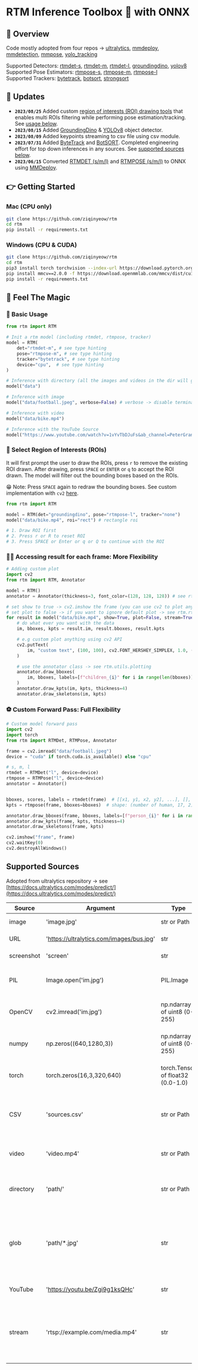 # RTM Inference Toolbox 🚀 with ONNX

## 🍄 Overview

Code mostly adopted from four repos -> [ultralytics](https://github.com/ultralytics/ultralytics), [mmdeploy](https://github.com/open-mmlab/mmdeploy), [mmdetection](https://github.com/open-mmlab/mmdetection), [mmpose](https://github.com/open-mmlab/mmpose), [yolo_tracking](https://github.com/mikel-brostrom/yolo_tracking)

Supported Detectors: [rtmdet-s](./rtm/detectors/rtmdet/), [rtmdet-m](./rtm/detectors/rtmdet/), [rtmdet-l](./rtm/detectors/rtmdet/), [groundingdino](./rtm/detectors/groundingdino/__init__.py), [yolov8](./rtm/detectors/yolov8/__init__.py) \
Supported Pose Estimators: [rtmpose-s](./rtm/rtmpose.py), [rtmpose-m](./rtm/rtmpose.py), [rtmpose-l](./rtm/rtmpose.py) \
Supported Trackers: [bytetrack](./rtm/trackers/byte_tracker.py), [botsort](./rtm/trackers/bot_sort.py), [strongsort](./rtm/trackers/boxmot/trackers/strongsort/strong_sort.py)

## 🥒 Updates

- **`2023/08/25`** Added custom [region of interests (ROI) drawing tools](rtm/utils/roi.py) that enables multi ROIs filtering while performing pose estimation/tracking. See [usage below](#🎨-select-region-of-interests-rois).
- **`2023/08/15`** Added [GroundingDino](https://github.com/IDEA-Research/GroundingDINO) & [YOLOv8](https://github.com/ultralytics/ultralytics) object detector.
- **`2023/08/09`** Added keypoints streaming to csv file using csv module.
- **`2023/07/31`** Added [ByteTrack](./rtm/trackers/byte_tracker.py) and [BotSORT](./rtm/trackers/bot_sort.py). Completed engineering effort for top down inferences in any sources. See [supported sources below](#supported-sources).
- **`2023/06/15`** Converted [RTMDET (s/m/l)](rtm/detectors/rtmdet/__init__.py) and [RTMPOSE (s/m/l)](rtm/rtmpose.py) to ONNX using [MMDeploy](https://github.com/open-mmlab/mmdeploy).

## 👉 Getting Started

### Mac (CPU only)

```bash
git clone https://github.com/ziqinyeow/rtm
cd rtm
pip install -r requirements.txt

```

### Windows (CPU & CUDA)

```bash
git clone https://github.com/ziqinyeow/rtm
cd rtm
pip3 install torch torchvision --index-url https://download.pytorch.org/whl/cu118
pip install mmcv==2.0.0 -f https://download.openmmlab.com/mmcv/dist/cu118/torch2.0/index.html
pip install -r requirements.txt

```

## 🤩 Feel The Magic

### 🌄 Basic Usage

```python
from rtm import RTM

# Init a rtm model (including rtmdet, rtmpose, tracker)
model = RTM(
    det="rtmdet-m", # see type hinting
    pose="rtmpose-m", # see type hinting
    tracker="bytetrack", # see type hinting
    device="cpu",  # see type hinting
)

# Inference with directory (all the images and videos in the dir will get inference sequentially)
model("data")

# Inference with image
model("data/football.jpeg", verbose=False) # verbose -> disable terminal printing

# Inference with video
model("data/bike.mp4")

# Inference with the YouTube Source
model("https://www.youtube.com/watch?v=1vYvTbDJuFs&ab_channel=PeterGrant", save=True)
```

### 🎨 Select Region of Interests (ROIs)

It will first prompt the user to draw the ROIs, press `r` to remove the existing ROI drawn.
After drawing, press `SPACE` or `ENTER` or `q` to accept the ROI drawn. The model will filter
out the bounding boxes based on the ROIs.

😁 Note: Press `SPACE` again to redraw the bounding boxes. See custom implementation with `cv2` [here](rtm/utils/roi.py).

```python
from rtm import RTM

model = RTM(det="groundingdino", pose="rtmpose-l", tracker="none")
model("data/bike.mp4", roi="rect") # rectangle roi

# 1. Draw ROI first
# 2. Press r or R to reset ROI
# 3. Press SPACE or Enter or q or Q to continue with the ROI
```

### 🚴‍♂️ Accessing result for each frame: More Flexibility

```python
# Adding custom plot
import cv2
from rtm import RTM, Annotator

model = RTM()
annotator = Annotator(thickness=3, font_color=(128, 128, 128)) # see rtm.utils.plotting

# set show to true -> cv2.imshow the frame (you can use cv2 to plot anything in the frame)
# set plot to false -> if you want to ignore default plot -> see rtm.rtm (line `if plot:`)
for result in model("data/bike.mp4", show=True, plot=False, stream=True):
    # do what ever you want with the data
    im, bboxes, kpts = result.im, result.bboxes, result.kpts

    # e.g custom plot anything using cv2 API
    cv2.putText(
        im, "custom text", (100, 100), cv2.FONT_HERSHEY_SIMPLEX, 1.0, (128, 128, 128)
    )

    # use the annotator class -> see rtm.utils.plotting
    annotator.draw_bboxes(
        im, bboxes, labels=[f"children_{i}" for i in range(len(bboxes))]
    )
    annotator.draw_kpts(im, kpts, thickness=4)
    annotator.draw_skeletons(im, kpts)
```

### ⚽️ Custom Forward Pass: Full Flexibility

```python
# Custom model forward pass
import cv2
import torch
from rtm import RTMDet, RTMPose, Annotator

frame = cv2.imread("data/football.jpeg")
device = "cuda" if torch.cuda.is_available() else "cpu"

# s, m, l
rtmdet = RTMDet("l", device=device)
rtmpose = RTMPose("l", device=device)
annotator = Annotator()


bboxes, scores, labels = rtmdet(frame)  # [[x1, y1, x2, y2], ...], [], []
kpts = rtmpose(frame, bboxes=bboxes)  # shape: (number of human, 17, 2)

annotator.draw_bboxes(frame, bboxes, labels=[f"person_{i}" for i in range(len(bboxes))])
annotator.draw_kpts(frame, kpts, thickness=4)
annotator.draw_skeletons(frame, kpts)

cv2.imshow("frame", frame)
cv2.waitKey(0)
cv2.destroyAllWindows()
```

## Supported Sources

Adopted from ultralytics repository -> see [https://docs.ultralytics.com/modes/predict/](https://docs.ultralytics.com/modes/predict/)

| Source     | Argument                                 | Type                              | Notes                                                                     |
| ---------- | ---------------------------------------- | --------------------------------- | ------------------------------------------------------------------------- |
| image      | 'image.jpg'                              | str or Path                       | Single image file.                                                        |
| URL        | 'https://ultralytics.com/images/bus.jpg' | str                               | URL to an image.                                                          |
| screenshot | 'screen'                                 | str                               | Capture a screenshot.                                                     |
| PIL        | Image.open('im.jpg')                     | PIL.Image                         | HWC format with RGB channels.                                             |
| OpenCV     | cv2.imread('im.jpg')                     | np.ndarray of uint8 (0-255)       | HWC format with BGR channels.                                             |
| numpy      | np.zeros((640,1280,3))                   | np.ndarray of uint8 (0-255)       | HWC format with BGR channels.                                             |
| torch      | torch.zeros(16,3,320,640)                | torch.Tensor of float32 (0.0-1.0) | BCHW format with RGB channels.                                            |
| CSV        | 'sources.csv'                            | str or Path                       | CSV file containing paths to images, videos, or directories.              |
| video      | 'video.mp4'                              | str or Path                       | Video file in formats like MP4, AVI, etc.                                 |
| directory  | 'path/'                                  | str or Path                       | Path to a directory containing images or videos.                          |
| glob       | 'path/\*.jpg'                            | str                               | Glob pattern to match multiple files. Use the \* character as a wildcard. |
| YouTube    | 'https://youtu.be/Zgi9g1ksQHc'           | str                               | URL to a YouTube video.                                                   |
| stream     | 'rtsp://example.com/media.mp4'           | str                               | URL for streaming protocols such as RTSP, RTMP, or an IP address.         |
